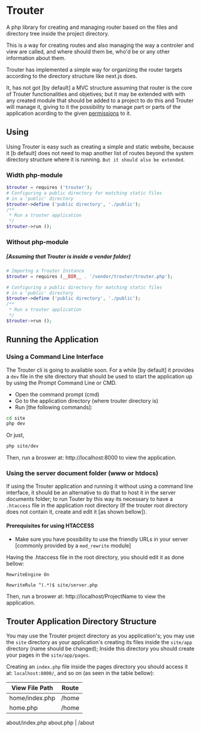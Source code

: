 # Trouter

A php library for creating and managing router based on the files and directory tree inside the project directory.

This is a way for creating routes and also managing the way a controler and view are called, and where should them be, who'd be or any other information about them.

Trouter has implemented a simple way for organizing the router targets according to the directory structure like next.js does.

It, has not got [by default] a MVC structure assuming that router is the core of Trouter functionalities and objetives; but it may be extended with with any created module that should be added to a project to do this and Trouter will manage it, giving to it the possibility to manage part or parts of the application acording to the given [permissions](https://permitions.github.io) to it.

## Using

Using Trouter is easy such as creating a simple and static website, because it [b default] does not need to map another list of routes beyond the system directory structure where it is running. `But it should also be extended`.

### Width php-module

```php
$trouter = requires ('trouter');
# Configuring a public directory for matching static files
# in a 'public' directory
$trouter->define ('public directory', './public');
/**
 * Run a trouter application
 */
$trouter->run ();
```

### Without php-module
##### [Assuming that Trouter is inside a vendor folder]

```php
# Importng a Trouter Instance
$trouter = requires (__DIR__ . '/vendor/trouter/trouter.php');

# Configuring a public directory for matching static files
# in a 'public' directory
$trouter->define ('public directory', './public');
/**
 * Run a trouter application
 */
$trouter->run ();
```

## Running the Application

### Using a Command Line Interface

The Trouter cli is going to available soon. For a while [by default] it provides a `dev` file in the site directory that should be used to start the application up by using the Prompt Command Line or CMD.

- Open the command prompt (cmd)
- Go to the application directory (where trouter directory is)
- Run [the following commands]:

```bash
cd site
php dev
```

Or just,

```bash
php site/dev
```

Then, run a broswer at: http://localhost:8000 to view the application.



### Using the server document folder (www or htdocs)

If using the Trouter application and running it without using a command line interface, it should be an alternative to do that to host it in the server documents folder; to run Touter by this way its necessary to have a `.htaccess` file in the application root directory (If the trouter root directory does not contain it, create and edit it [as shown bellow]).

#### Prerequisites for using HTACCESS

- Make sure you have possibility to use the friendly URLs in your server [commonly provided by a `mod_rewrite` module]

Having the .htaccess file in the root directory, you should edit it as done bellow:

```
RewriteEngine On

RewriteRule ^(.*)$ site/server.php
```

Then, run a broswer at: http://localhost/ProjectName to view the application.


## Trouter Application Directory Structure

You may use the Trouter project directory as you application's; you may use the `site` directory as your application's creating its files inside the `site/app` directory (name should be changed); Inside this directory you should create your pages in the `site/app/pages`.

Creating an `index.php` file inside the pages directory you should access it at: `localhost:8000/`, and so on (as seen in the table bellow):


View File Path | Route
-----------|------------
home/index.php | /home
home.php | /home
about/index.php
about.php | /about

